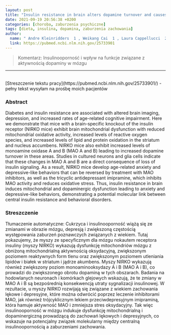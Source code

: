 ```yaml
---
layout: post
title: "Insulin resistance in brain alters dopamine turnover and causes behavioral disorders"
date: 2021-09-19 20:56:38 +0200
categories: [choroba, zaburzenia psychiczne]
tags: [dieta, insulina, dopamina, zaburzenia zachowania]
author:
  name: " Andre Kleinridders  1 , Weikang Cai  1 , Laura Cappellucci  2 , Armen Ghazarian  2 , William R Collins  3 , Sara G Vienberg  1 , Emmanuel N Pothos  4 , C Ronald Kahn   "
  link: https://pubmed.ncbi.nlm.nih.gov/25733901
---
```

> Komentarz: Insulinooporność i wpływ na funkcje związane z aktywnością dopaminy w mózgu

<hr>
<br>
[Streszczenie tekstu pracy](https://pubmed.ncbi.nlm.nih.gov/25733901/) - pełny tekst wysyłam na prośbę moich pacjentów

### Abstract
Diabetes and insulin resistance are associated with altered brain imaging, depression, and increased rates of age-related cognitive impairment. Here we demonstrate that mice with a brain-specific knockout of the insulin receptor (NIRKO mice) exhibit brain mitochondrial dysfunction with reduced mitochondrial oxidative activity, increased levels of reactive oxygen species, and increased levels of lipid and protein oxidation in the striatum and nucleus accumbens. NIRKO mice also exhibit increased levels of monoamine oxidase A and B (MAO A and B) leading to increased dopamine turnover in these areas. Studies in cultured neurons and glia cells indicate that these changes in MAO A and B are a direct consequence of loss of insulin signaling. As a result, NIRKO mice develop age-related anxiety and depressive-like behaviors that can be reversed by treatment with MAO inhibitors, as well as the tricyclic antidepressant imipramine, which inhibits MAO activity and reduces oxidative stress. Thus, insulin resistance in brain induces mitochondrial and dopaminergic dysfunction leading to anxiety and depressive-like behaviors, demonstrating a potential molecular link between central insulin resistance and behavioral disorders. 

### Streszczenie
Tłumaczenie automatyczne:
Cukrzyca i insulinooporność wiążą się ze zmianami w obrazie mózgu, depresją i zwiększoną częstością występowania zaburzeń poznawczych związanych z wiekiem. Tutaj pokazujemy, że myszy ze specyficznym dla mózgu nokautem receptora insuliny (myszy NIRKO) wykazują dysfunkcję mitochondriów mózgu z obniżoną mitochondrialną aktywnością oksydacyjną, zwiększonym poziomem reaktywnych form tlenu oraz zwiększonym poziomem utleniania lipidów i białek w striatum i jądrze akumbens. Myszy NIRKO wykazują również zwiększony poziom monoaminooksydazy A i B (MAO A i B), co prowadzi do zwiększonego obrotu dopaminą w tych obszarach. Badania na hodowlanych neuronach i komórkach glejowych wskazują, że te zmiany w MAO A i B są bezpośrednią konsekwencją utraty sygnalizacji insulinowej. W rezultacie, u myszy NIRKO rozwijają się związane z wiekiem zachowania lękowe i depresyjne, które można odwrócić poprzez leczenie inhibitorami MAO, jak również trójcyklicznym lekiem przeciwdepresyjnym imipraminą, która hamuje aktywność MAO i zmniejsza stres oksydacyjny. Tak więc insulinooporność w mózgu indukuje dysfunkcję mitochondrialną i dopaminergiczną prowadzącą do zachowań lękowych i depresyjnych, co wskazuje na potencjalny związek molekularny między centralną insulinoopornością a zaburzeniami zachowania. 
